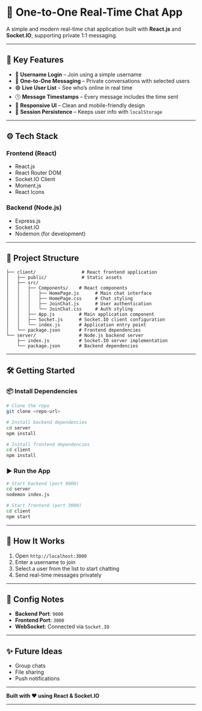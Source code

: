 # 💬 One-to-One Real-Time Chat App

A simple and modern real-time chat application built with **React.js** and **Socket.IO**, supporting private 1:1 messaging.

---

## 🚀 Key Features

* 🔐 **Username Login** – Join using a simple username
* 💬 **One-to-One Messaging** – Private conversations with selected users
* 🟢 **Live User List** – See who’s online in real time
* 🕓 **Message Timestamps** – Every message includes the time sent
* 🎨 **Responsive UI** – Clean and mobile-friendly design
* 🔁 **Session Persistence** – Keeps user info with `localStorage`

---

## ⚙️ Tech Stack

### Frontend (React)

* React.js
* React Router DOM
* Socket.IO Client
* Moment.js
* React Icons

### Backend (Node.js)

* Express.js
* Socket.IO
* Nodemon (for development)

---

## 📁 Project Structure

```
├── client/                 # React frontend application
│   ├── public/             # Static assets
│   ├── src/
│   │   ├── Components/    # React components
│   │   │   ├── HomePage.js      # Main chat interface
│   │   │   ├── HomePage.css     # Chat styling
│   │   │   ├── JoinChat.js      # User authentication
│   │   │   └── JoinChat.css     # Auth styling
│   │   ├── App.js         # Main application component
│   │   ├── Socket.js      # Socket.IO client configuration
│   │   └── index.js       # Application entry point
│   └── package.json       # Frontend dependencies
└── server/                # Node.js backend server
    ├── index.js           # Socket.IO server implementation
    └── package.json       # Backend dependencies
```

---

## 🛠️ Getting Started

### 📦 Install Dependencies

```bash
# Clone the repo
git clone <repo-url>

# Install backend dependencies
cd server
npm install

# Install frontend dependencies
cd client
npm install
```

### ▶️ Run the App

```bash
# Start backend (port 9000)
cd server
nodemon index.js

# Start frontend (port 3000)
cd client
npm start
```

---

## 📲 How It Works

1. Open `http://localhost:3000`
2. Enter a username to join
3. Select a user from the list to start chatting
4. Send real-time messages privately

---

## 🔧 Config Notes

* **Backend Port**: `9000`
* **Frontend Port**: `3000`
* **WebSocket**: Connected via `Socket.IO`

---

## ✨ Future Ideas

* Group chats
* File sharing
* Push notifications

---

**Built with ❤️ using React & Socket.IO**

---
